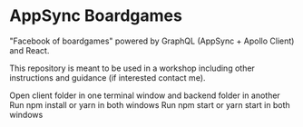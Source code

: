 # AppSync Boardgames

"Facebook of boardgames" powered by GraphQL (AppSync + Apollo Client) and React.

This repository is meant to be used in a workshop including other instructions and guidance (if interested contact me).

Open client folder in one terminal window and backend folder in another
Run npm install or yarn in both windows
Run npm start or yarn start in both windows
